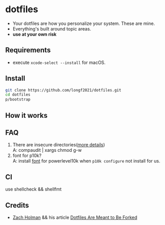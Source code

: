 # dotfiles
- Your dotfiles are how you personalize your system. These are mine.
- Everything's built around topic areas.
- **use at your own risk**

## Requirements
- execute `xcode-select --install` for macOS.


## Install
```bash
git clone https://github.com/longf2021/dotfiles.git
cd dotfiles
p/bootstrap
```

## How it works

## FAQ
1. There are insecure directories([more details](https://github.com/zsh-users/zsh-completions/issues/433))  
A: compaudit | xargs chmod g-w
2. font for p10k?   
A: install [font](https://github.com/romkatv/powerlevel10k#fonts) for powerlevel10k when `p10k configure` not install for us.

## CI
use shellcheck && shellfmt
## Credits
- [Zach Holman](https://github.com/holman/dotfiles) && his article [Dotfiles Are Meant to Be Forked](https://zachholman.com/2010/08/dotfiles-are-meant-to-be-forked/)
